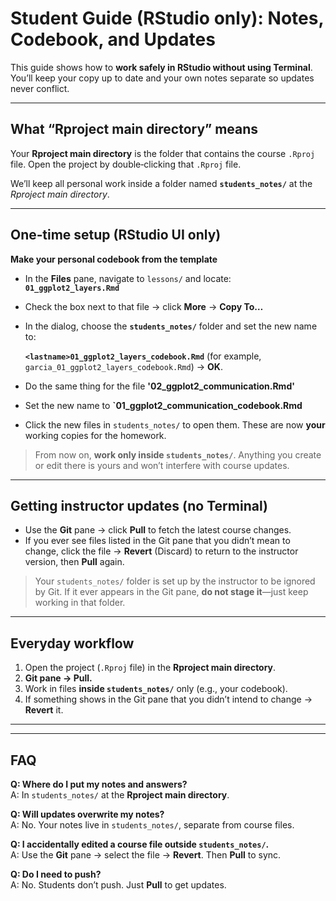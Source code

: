 # Student Guide (RStudio only): Notes, Codebook, and Updates

This guide shows how to **work safely in RStudio without using Terminal**. You’ll keep your copy up to date and your own notes separate so updates never conflict.

---

## What “Rproject main directory” means
Your **Rproject main directory** is the folder that contains the course `.Rproj` file. Open the project by double‑clicking that `.Rproj` file.

We’ll keep all personal work inside a folder named **`students_notes/`** at the *Rproject main directory*.

---

## One‑time setup (RStudio UI only)
**Make your personal codebook from the template**

   - In the **Files** pane, navigate to `lessons/` and locate:  
     **`01_ggplot2_layers.Rmd`**
     
   - Check the box next to that file → click **More** → **Copy To…**
   
   - In the dialog, choose the **`students_notes/`** folder and set the new name to: 
   
     **`<lastname>01_ggplot2_layers_codebook.Rmd`** (for example, `garcia_01_ggplot2_layers_codebook.Rmd`) → **OK**.
     
   - Do the same thing for the file **'02_ggplot2_communication.Rmd'**
   
   - Set the new name to **`<lastname>01_ggplot2_communication_codebook.Rmd**
   
   - Click the new files in `students_notes/` to open them. These are now **your** working copies for the homework.

> From now on, **work only inside `students_notes/`**. Anything you create or edit there is yours and won’t interfere with course updates.

---

## Getting instructor updates (no Terminal)

- Use the **Git** pane → click **Pull** to fetch the latest course changes.
- If you ever see files listed in the Git pane that you didn’t mean to change, click the file → **Revert** (Discard) to return to the instructor version, then **Pull** again.

> Your `students_notes/` folder is set up by the instructor to be ignored by Git. If it ever appears in the Git pane, **do not stage it**—just keep working in that folder.

---

## Everyday workflow

1. Open the project (`.Rproj` file) in the **Rproject main directory**.
2. **Git pane → Pull.**
3. Work in files **inside `students_notes/`** only (e.g., your codebook).
4. If something shows in the Git pane that you didn’t intend to change → **Revert** it.

---

---

## FAQ

**Q: Where do I put my notes and answers?**  
A: In `students_notes/` at the **Rproject main directory**.

**Q: Will updates overwrite my notes?**  
A: No. Your notes live in `students_notes/`, separate from course files.

**Q: I accidentally edited a course file outside `students_notes/`.**  
A: Use the **Git** pane → select the file → **Revert**. Then **Pull** to sync.

**Q: Do I need to push?**  
A: No. Students don’t push. Just **Pull** to get updates.
